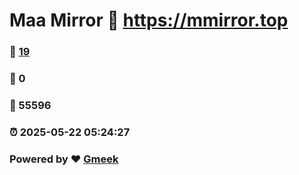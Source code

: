 # Maa Mirror :link: https://mmirror.top 
### :page_facing_up: [19](https://mmirror.top/tag.html) 
### :speech_balloon: 0 
### :hibiscus: 55596 
### :alarm_clock: 2025-05-22 05:24:27 
### Powered by :heart: [Gmeek](https://github.com/Meekdai/Gmeek)
